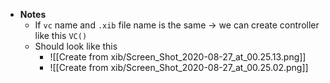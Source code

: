 - **Notes**
	- If `vc` name and `.xib` file name is the same -> we can create controller like this `VC()`
	- Should look like this
		- ![[Create from xib/Screen_Shot_2020-08-27_at_00.25.13.png]]
		- ![[Create from xib/Screen_Shot_2020-08-27_at_00.25.02.png]]